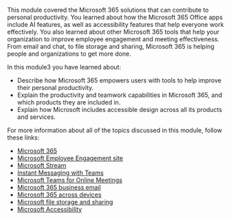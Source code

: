 This module covered the Microsoft 365 solutions that can contribute to personal productivity. You learned about how the Microsoft 365 Office apps include AI features, as well as accessibility features that help everyone work effectively. You also learned about other Microsoft 365 tools that help your organization to improve employee engagement and meeting effectiveness. From email and chat, to file storage and sharing, Microsoft 365 is helping people and organizations to get more done.

In this module3 you have learned about:

- Describe how Microsoft 365 empowers users with tools to help improve their personal productivity.
- Explain the productivity and teamwork capabilities in Microsoft 365, and which products they are included in.
- Explain how Microsoft includes accessible design across all its products and services.

For more information about all of the topics discussed in this module, follow these links:

- [Microsoft 365](https://www.microsoft.com/microsoft-365/products-apps-services)
- [Microsoft Employee Engagement site](https://resources.techcommunity.microsoft.com/employee-engagement-communications/)
- [Microsoft Stream](https://docs.microsoft.com/stream/portal-get-started)
- [Instant Messaging with Teams](https://www.microsoft.com/microsoft-365/microsoft-teams/instant-messaging)
- [Microsoft Teams for Online Meetings](https://www.microsoft.com/microsoft-365/microsoft-teams/online-meeting-solutions)
- [Microsoft 365 business email](https://www.microsoft.com/microsoft-365/business/business-email)
- [Microsoft 365 across devices](https://www.microsoft.com/microsoft-365/business/office-applications)
- [Microsoft file storage and sharing](https://www.microsoft.com/microsoft-365/business/online-file-storage-and-sharing)
- [Microsoft Accessibility](https://www.microsoft.com/accessibility/)
